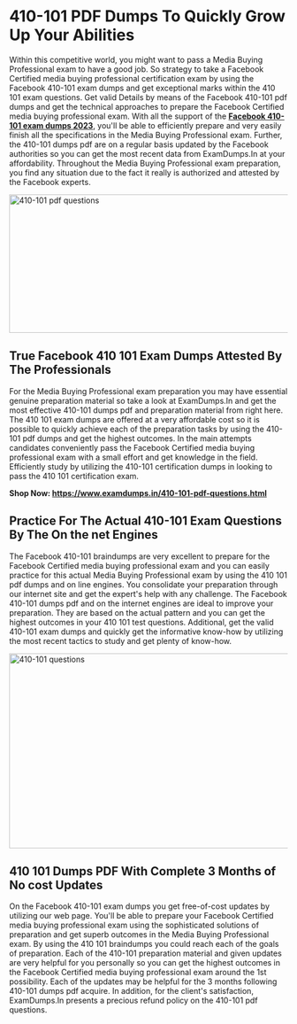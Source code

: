 <h1><strong>410-101 PDF Dumps To Quickly Grow Up Your Abilities</strong></h1>
<p>Within this competitive world, you might want to pass a Media Buying Professional exam to have a good job. So strategy to take a Facebook Certified media buying professional certification exam by using the Facebook 410-101 exam dumps and get exceptional marks within the 410 101 exam questions. Get valid Details by means of the Facebook 410-101 pdf dumps and get the technical approaches to prepare the Facebook Certified media buying professional exam. With all the support of the <strong><a href="https://www.examdumps.in/410-101-pdf-questions.html">Facebook 410-101 exam dumps 2023</a></strong>, you'll be able to efficiently prepare and very easily finish all the specifications in the Media Buying Professional exam. Further, the 410-101 dumps pdf are on a regular basis updated by the Facebook authorities so you can get the most recent data from ExamDumps.In at your affordability. Throughout the Media Buying Professional exam preparation, you find any situation due to the fact it really is authorized and attested by the Facebook experts.</p>
<p><img src="https://i.ibb.co/zxJwW90/Copy-of-Online-Classes-Twitter-header-post-Made-with-Poster-My-Wall-1.png" alt="410-101 pdf questions" width="750" height="250" /></p>
<h2><strong>True Facebook 410 101 Exam Dumps Attested By The Professionals</strong></h2>
<p>For the Media Buying Professional exam preparation you may have essential genuine preparation material so take a look at ExamDumps.In and get the most effective 410-101 dumps pdf and preparation material from right here. The 410 101 exam dumps are offered at a very affordable cost so it is possible to quickly achieve each of the preparation tasks by using the 410-101 pdf dumps and get the highest outcomes. In the main attempts candidates conveniently pass the Facebook Certified media buying professional exam with a small effort and get knowledge in the field. Efficiently study by utilizing the 410-101 certification dumps in looking to pass the 410 101 certification exam.</p>
<p><strong>Shop Now:&nbsp;<a href="https://www.examdumps.in/410-101-pdf-questions.html">https://www.examdumps.in/410-101-pdf-questions.html</a></strong></p>
<h2><strong>Practice For The Actual 410-101 Exam Questions By The On the net Engines</strong></h2>
<p>The Facebook 410-101 braindumps are very excellent to prepare for the Facebook Certified media buying professional exam and you can easily practice for this actual Media Buying Professional exam by using the 410 101 pdf dumps and on line engines. You consolidate your preparation through our internet site and get the expert's help with any challenge. The Facebook 410-101 dumps pdf and on the internet engines are ideal to improve your preparation. They are based on the actual pattern and you can get the highest outcomes in your 410 101 test questions. Additional, get the valid 410-101 exam dumps and quickly get the informative know-how by utilizing the most recent tactics to study and get plenty of know-how.</p>
<p><a href="https://www.examdumps.in/410-101-pdf-questions.html"><img src="https://i.ibb.co/QkNtdwY/Copy-of-Zoom-Online-Classes-Facebook-Share-Po-Made-with-Poster-My-Wall-1.jpg" alt="410-101 questions" width="670" height="352" /></a></p>
<h2><strong>410 101 Dumps PDF With Complete 3 Months of No cost Updates</strong></h2>
<p>On the Facebook 410-101 exam dumps you get free-of-cost updates by utilizing our web page. You'll be able to prepare your Facebook Certified media buying professional exam using the sophisticated solutions of preparation and get superb outcomes in the Media Buying Professional exam. By using the 410 101 braindumps you could reach each of the goals of preparation. Each of the 410-101 preparation material and given updates are very helpful for you personally so you can get the highest outcomes in the Facebook Certified media buying professional exam around the 1st possibility. Each of the updates may be helpful for the 3 months following 410-101 dumps pdf acquire. In addition, for the client's satisfaction, ExamDumps.In presents a precious refund policy on the 410-101 pdf questions.</p>
